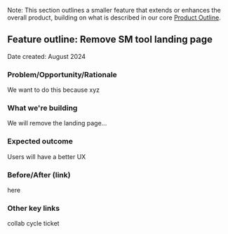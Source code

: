 Note: This section outlines a smaller feature that extends or enhances the overall product, building on what is described in our core [Product Outline](https://github.com/department-of-veterans-affairs/va.gov-team/tree/master/products/health-care/digital-health-modernization/mhv-to-va.gov/secure-messaging/product).

## Feature outline: Remove SM tool landing page
Date created: August 2024

### Problem/Opportunity/Rationale
We want to do this because xyz

### What we're building
We will remove the landing page...

### Expected outcome
Users will have a better UX

### Before/After (link) 
here 

### Other key links 
collab cycle ticket
